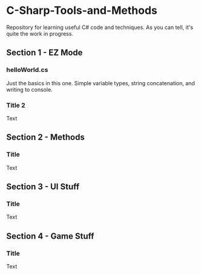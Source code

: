 # C-Sharp-Tools-and-Methods
Repository for learning useful C# code and techniques. As you can tell, it's quite the work in progress.

## Section 1 - EZ Mode
### helloWorld.cs
Just the basics in this one. Simple variable types, string concatenation, and writing to console.

### Title 2
Text

## Section 2 - Methods
### Title
Text

## Section 3 - UI Stuff
### Title
Text

## Section 4 - Game Stuff
### Title
Text
